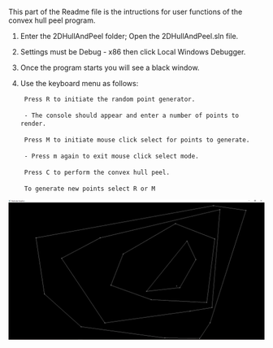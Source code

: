 This part of the Readme file is the intructions for user functions of the convex hull peel program.

1. Enter the 2DHullAndPeel folder; Open the 2DHullAndPeel.sln file.

2. Settings must be Debug - x86 then click Local Windows Debugger.

3. Once the program starts you will see a black window.

4. Use the keyboard menu as follows:

        Press R to initiate the random point generator.
        
        - The console should appear and enter a number of points to render.

        Press M to initiate mouse click select for points to generate.

        - Press m again to exit mouse click select mode.

        Press C to perform the convex hull peel.

        To generate new points select R or M

![](Capture.PNG)